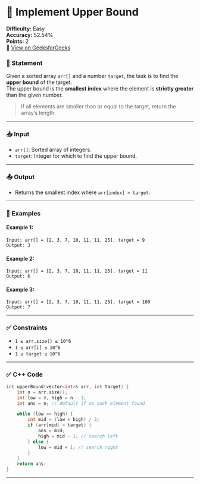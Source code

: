 

# 🧩  Implement Upper Bound

**Difficulty:** Easy  
**Accuracy:** 52.54%  
**Points:** 2  
🔗 [View on GeeksforGeeks](https://practice.geeksforgeeks.org/problems/implement-upper-bound/1)

### 📝 Statement

Given a sorted array `arr[]` and a number `target`, the task is to find the **upper bound** of the target.  
The upper bound is the **smallest index** where the element is **strictly greater** than the given number.

> If all elements are smaller than or equal to the target, return the array’s length.

---

### 📥 Input

- `arr[]`: Sorted array of integers.
- `target`: Integer for which to find the upper bound.

---

### 📤 Output

- Returns the smallest index where `arr[index] > target`.

---

### 🔁 Examples

#### Example 1:
```
Input: arr[] = [2, 3, 7, 10, 11, 11, 25], target = 9  
Output: 3  
```

#### Example 2:
```
Input: arr[] = [2, 3, 7, 10, 11, 11, 25], target = 11  
Output: 6  
```

#### Example 3:
```
Input: arr[] = [2, 3, 7, 10, 11, 11, 25], target = 100  
Output: 7  
```

---

### ✅ Constraints

- `1 ≤ arr.size() ≤ 10^6`
- `1 ≤ arr[i] ≤ 10^6`
- `1 ≤ target ≤ 10^6`

---
### ✅ C++ Code

```cpp
int upperBound(vector<int>& arr, int target) {
    int n = arr.size();
    int low = 0, high = n - 1;
    int ans = n; // default if no such element found

    while (low <= high) {
        int mid = (low + high) / 2;
        if (arr[mid] > target) {
            ans = mid;
            high = mid - 1; // search left
        } else {
            low = mid + 1; // search right
        }
    }
    return ans;
}
```

---



